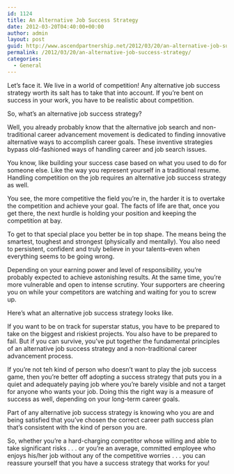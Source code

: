 ```yaml
---
id: 1124
title: An Alternative Job Success Strategy
date: 2012-03-20T04:40:00+00:00
author: admin
layout: post
guid: http://www.ascendpartnership.net/2012/03/20/an-alternative-job-success-strategy/
permalink: /2012/03/20/an-alternative-job-success-strategy/
categories:
  - General
---
```

Let&#8217;s face it. We live in a world of competition! Any alternative job success strategy worth its salt has to take that into account. If you&#8217;re bent on success in your work, you have to be realistic about competition.

So, what&#8217;s an alternative job success strategy?

Well, you already probably know that the alternative job search and non-traditional career advancement movement is dedicated to finding innovative alternative ways to accomplish career goals. These inventive strategies bypass old-fashioned ways of handling career and job search issues.

You know, like building your success case based on what you used to do for someone else. Like the way you represent yourself in a traditional resume. Handling competition on the job requires an alternative job success strategy as well.

You see, the more competitive the field you&#8217;re in, the harder it is to overtake the competition and achieve your goal. The facts of life are that, once you get there, the next hurdle is holding your position and keeping the competition at bay.

To get to that special place you better be in top shape. The means being the smartest, toughest and strongest (physically and mentally). You also need to persistent, confident and truly believe in your talents&#8211;even when everything seems to be going wrong.

Depending on your earning power and level of responsibility, you&#8217;re probably expected to achieve astonishing results. At the same time, you&#8217;re more vulnerable and open to intense scrutiny. Your supporters are cheering you on while your competitors are watching and waiting for you to screw up.

Here&#8217;s what an alternative job success strategy looks like.

If you want to be on track for superstar status, you have to be prepared to take on the biggest and riskiest projects. You also have to be prepared to fail. But if you can survive, you&#8217;ve put together the fundamental principles of an alternative job success strategy and a non-traditional career advancement process.

If you&#8217;re not teh kind of person who doesn&#8217;t want to play the job success game, then you&#8217;re better off adopting a success strategy that puts you in a quiet and adequately paying job where you&#8217;re barely visible and not a target for anyone who wants your job. Doing this the right way is a measure of success as well, depending on your long-term career goals.

Part of any alternative job success strategy is knowing who you are and being satisfied that you&#8217;ve chosen the correct career path success plan that&#8217;s consistent with the kind of person you are.

So, whether you&#8217;re a hard-charging competitor whose willing and able to take significant risks . . . or you&#8217;re an average, committed employee who enjoys his/her job without any of the competitive worries . . . you can reassure yourself that you have a success strategy that works for you!
